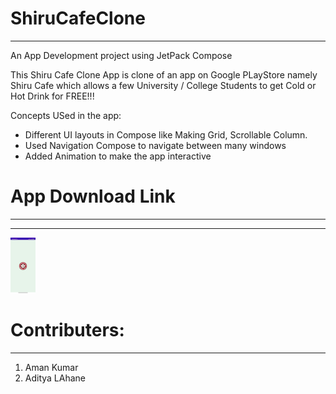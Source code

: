 # ShiruCafeClone
-------------------
An App Development project using JetPack Compose

This Shiru Cafe Clone App is clone of an app on Google PLayStore namely Shiru Cafe which allows a few University / College Students to get Cold or Hot Drink for FREE!!!

Concepts USed in the app:
- Different UI layouts in Compose like Making Grid, Scrollable Column.
- Used Navigation Compose to navigate between many windows
- Added Animation to make the app interactive

# App Download Link
--------------------
******

<img
  src="screenshots/splash.jpg"
  style="display:max-height: 80px; margin: 0 auto; max-width: 40px">

# Contributers:
-----------------
1. Aman Kumar
2. Aditya LAhane
